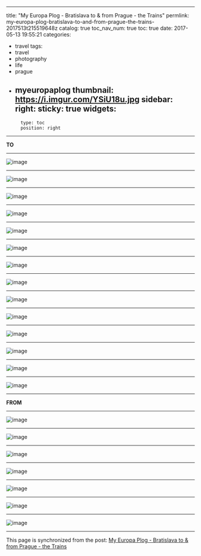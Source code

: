 
---
title: "My Europa Plog - Bratislava to & from Prague - the Trains"
permlink: my-europa-plog-bratislava-to-and-from-prague-the-trains-2017513t215519648z
catalog: true
toc_nav_num: true
toc: true
date: 2017-05-13 19:55:21
categories:
- travel
tags:
- travel
- photography
- life
- prague
- myeuropaplog
thumbnail: https://i.imgur.com/YSiU18u.jpg
sidebar:
    right:
        sticky: true
widgets:
    -
        type: toc
        position: right
---


**TO**<hr> ![image](https://i.imgur.com/YSiU18u.jpg)<hr> ![image](https://i.imgur.com/e6utm9F.jpg)<hr> ![image](https://i.imgur.com/1iXIdyf.jpg)<hr> ![image](https://i.imgur.com/6wd6HoG.jpg)<hr> ![image](https://i.imgur.com/V0djaYZ.jpg)<hr> ![image](https://i.imgur.com/A0FAtj7.jpg)<hr> ![image](https://i.imgur.com/NC6pbv7.jpg)<hr> ![image](https://i.imgur.com/ybY4hOP.jpg)<hr> ![image](https://i.imgur.com/BcyUKpg.jpg)<hr> ![image](https://i.imgur.com/Gty9V16.jpg)<hr> ![image](https://i.imgur.com/VL3tV94.jpg)<hr> ![image](https://i.imgur.com/5hhXWBT.jpg)<hr> ![image](https://i.imgur.com/t88FkdB.jpg)<hr> ![image](https://i.imgur.com/gQAesRz.jpg)<hr>**FROM**<hr>  ![image](https://i.imgur.com/bZmoTsc.jpg)<hr> ![image](https://i.imgur.com/KWvsMte.jpg)<hr> ![image](https://i.imgur.com/rME8WcT.jpg)<hr> ![image](https://i.imgur.com/xA4jcjD.jpg)<hr> ![image](https://i.imgur.com/wYNahGL.jpg)<hr> ![image](https://i.imgur.com/j21TfnZ.jpg)<hr> ![image](https://i.imgur.com/eOxqFBc.jpg)

- - -

This page is synchronized from the post: [My Europa Plog - Bratislava to & from Prague - the Trains](https://steemit.com/@deanliu/my-europa-plog-bratislava-to-and-from-prague-the-trains-2017513t215519648z)
